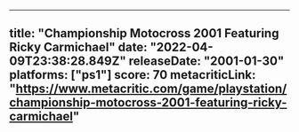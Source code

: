 
---
title: "Championship Motocross 2001 Featuring Ricky Carmichael"
date: "2022-04-09T23:38:28.849Z"
releaseDate: "2001-01-30"
platforms: ["ps1"]
score: 70
metacriticLink: "https://www.metacritic.com/game/playstation/championship-motocross-2001-featuring-ricky-carmichael"
---
